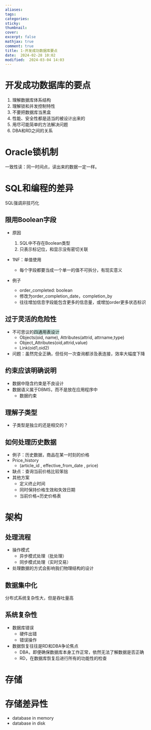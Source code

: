 ```yaml
---
aliases: 
tags: 
categories:
sticky:
thumbnail:
cover: 
excerpt: false
mathjax: true
comment: true
title: 1-开发成功数据库要点
date:  2024-02-28 10:02
modified:  2024-03-04 14:03
---
```


# 开发成功数据库的要点

1. 理解数据库体系结构
2. 理解锁和并发控制特性
3. 不要把数据库当黑盒
4. 性能、安全性都是适当的被设计出来的
5. 用尽可能简单的方法解决问题
6. DBA和RD之间的关系

# Oracle锁机制

一致性读：同一时间点，读出来的数据一定一样。

# SQL和编程的差异

SQL强调非技巧化

## 限用Boolean字段

- 原因
	1. SQL中不存在Boolean类型
	2. 只表示标记位，和显示没有密切关联

- 1NF：单值使用
	- 每个字段都要当成一个单一的值不可拆分，有现实意义

- 例子
	- order_completed: boolean
	- 修改为order_completion_date，completion_by
	- 往往增加信息字段能包含更多的信息量，或增加order更多状态标识

## 过于灵活的危险性

- 不可思议的<span style="background:rgba(3, 135, 102, 0.2)">四通用表设计</span>
	- Objects(oid,	name),	Attributes(attrid,	attrname,type)
	- Object_Attributes(oid,attrid,value)
	- Link(oid1,oid2)
- 问题：虽然完全正确，但任何一次查询都涉及表连接，效率大幅度下降

## 约束应该明确说明

- 数据中隐含约束是不良设计
- 数据语义属于DBMS，而不是放在应用程序中
	- 数据约束

## 理解子类型

- 子类型是独立的还是相交的？


## 如何处理历史数据

- 例子：历史数据，商品在某一时刻的价格
- Price_history
	- (article_id , effective_from_date , price)
- 缺点：查询当前价格比较笨拙
- 其他方案
	- 定义终止时间
	- 同时保持价格生效和失效日期
	- 当前价格+历史价格表


# 架构
## 处理流程

- 操作模式
	- 异步模式处理（批处理）
	- 同步模式处理（实时交易）
- 处理数据的方式会影响我们物理结构的设计


## 数据集中化

分布式系统复杂性大，但是吞吐量高

## 系统复杂性

- 数据库错误
	- 硬件出错
	- 错误操作
- 数据恢复往往是RD和DBA争论焦点
	- DBA，即便确保数据库本身工作正常，依然无法了解数据是否正确
	- RD，在数据库恢复后进行所有的功能性的检查

# 存储
# 存储差异性

- database in memory 
- database in disk


